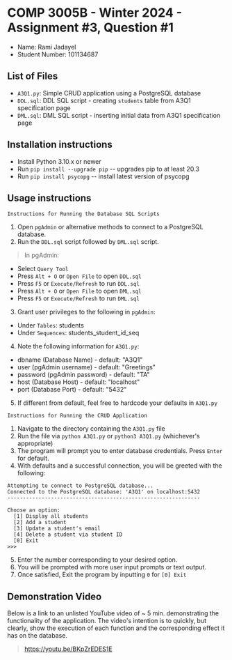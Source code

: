 # COMP 3005B - Winter 2024 - Assignment #3, Question #1
- Name: Rami Jadayel
- Student Number: 101134687

## List of Files
- `A3Q1.py`: Simple CRUD application using a PostgreSQL database
- `DDL.sql`: DDL SQL script - creating `students` table from A3Q1 specification page
- `DML.sql`: DML SQL script - inserting initial data from A3Q1 specification page

## Installation instructions
- Install Python 3.10.x or newer
- Run `pip install --upgrade pip` -- upgrades pip to at least 20.3
- Run `pip install psycopg`       -- install latest version of psycopg

## Usage instructions
``` Instructions for Running the Database SQL Scripts ``` 
1. Open `pgAdmin` or alternative methods to connect to a PostgreSQL database.
2. Run the `DDL.sql` script followed by `DML.sql` script. 
> In pgAdmin: 
- Select `Query Tool`
- Press `Alt + O` or `Open File` to open `DDL.sql`
- Press `F5` or `Execute/Refresh` to run `DDL.sql`
- Press `Alt + O` or `Open File` to open `DML.sql`
- Press `F5` or `Execute/Refresh` to run `DML.sql`
3. Grant user privileges to the following in `pgAdmin`:
- Under    `Tables`: students
- Under `Sequences`: students_student_id_seq
4. Note the following information for `A3Q1.py`:
- dbname      (Database Name) - default: "A3Q1"
- user     (pgAdmin username) - default: "Greetings"
- password (pgAdmin password) - default: "TA"
- host        (Database Host) - default: "localhost"
- port        (Database Port) - default: "5432"
5. If different from default, feel free to hardcode your defaults in `A3Q1.py`

``` Instructions for Running the CRUD Application ```
1. Navigate to the directory containing the `A3Q1.py` file
2. Run the file via `python A3Q1.py` or `python3 A3Q1.py` (whichever's appropriate)
3. The program will prompt you to enter database credentials. Press `Enter` for default.
4. With defaults and a successful connection, you will be greeted with the following:
```
Attempting to connect to PostgreSQL database...
Connected to the PostgreSQL database: 'A3Q1' on localhost:5432
--------------------------------------------------------------

Choose an option:
  [1] Display all students
  [2] Add a student
  [3] Update a student's email
  [4] Delete a student via student ID
  [0] Exit
>>>
```
5. Enter the number corresponding to your desired option.
6. You will be prompted with more user input prompts or text output.
7. Once satisfied, Exit the program by inputting `0` for `[0] Exit`

## Demonstration Video
Below is a link to an unlisted YouTube video of ~ 5 min. demonstrating the functionality of the application.
The video's intention is to quickly, but clearly, show the execution of each function and the corresponding
effect it has on the database. 
> https://youtu.be/BKpZrEDES1E